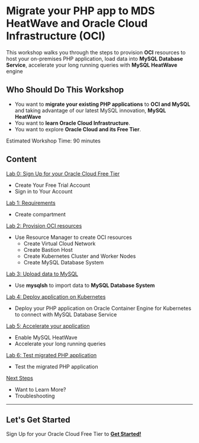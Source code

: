 # Migrate your PHP app to MDS HeatWave and Oracle Cloud Infrastructure (OCI) 

This workshop walks you through the steps to provision **OCI** resources to host your on-premises PHP application, load data into **MySQL Database Service**, accelerate your long running queries with **MySQL HeatWave** engine

## Who Should Do This Workshop

- You want to **migrate your existing PHP applications** to **OCI and MySQL** and taking advantage of our latest MySQL innovation, **MySQL HeatWave**
- You want to **learn Oracle Cloud Infrastructure**.
- You want to explore **Oracle Cloud and its Free Tier**.

Estimated Workshop Time: 90 minutes

## Content

[Lab 0: Sign Up for your Oracle Cloud Free Tier](lab0/README.md)

- Create Your Free Trial Account
- Sign in to Your Account

[Lab 1: Requirements](lab1/README.md)

- Create compartment

[Lab 2: Provision OCI resources](lab2/README.md)

- Use Resource Manager to create OCI resources
  - Create Virtual Cloud Network
  - Create Bastion Host
  - Create Kubernetes Cluster and Worker Nodes
  - Create MySQL Database System

[Lab 3: Upload data to MySQL](lab3/README.md)

- Use **mysqlsh** to import data to **MySQL Database System**

[Lab 4: Deploy application on Kubernetes](lab4/README.md)

- Deploy your PHP application on Oracle Container Engine for Kubernetes to connect with MySQL Database Service

[Lab 5: Accelerate your application](lab5/README.md)

- Enable MySQL HeatWave
- Accelerate your long running queries

[Lab 6: Test migrated PHP application](lab6/README.md)

- Test the migrated PHP application

[Next Steps](next/README.md)

- Want to Learn More?
- Troubleshooting

---

## Let's Get Started

Sign Up for your Oracle Cloud Free Tier to [**Get Started!**](./lab0/README.md)
